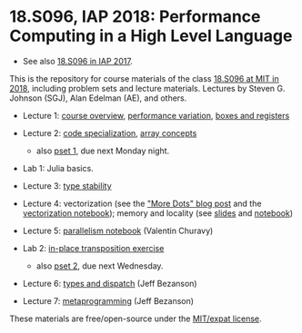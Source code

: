 # 18.S096, IAP 2018: Performance Computing in a High Level Language

* See also [18.S096 in IAP 2017](https://github.com/stevengj/18S096/tree/iap2017).

This is the repository for course materials of the class [18.S096 at MIT in 2018](http://math.mit.edu/academics/iap.php), including problem sets and lecture materials.   Lectures by Steven G. Johnson (SGJ), Alan Edelman (AE), and others.

* Lecture 1: [course overview](lectures/lecture1/Course-overview.pdf), [performance variation](lectures/lecture1/Performance-variation.ipynb), [boxes and registers](lectures/lecture1/Boxes-and-registers.ipynb)

* Lecture 2: [code specialization](lectures/lecture2/Code-specialization.ipynb), [array concepts](lectures/lecture2/Getting%20started,%20working%20with%20matrices.ipynb)
    - also [pset 1](psets/pset1.ipynb), due next Monday night.

* Lab 1: Julia basics.

* Lecture 3: [type stability](lectures/lecture3/Type-stability.ipynb)

* Lecture 4: vectorization (see the ["More Dots" blog post](https://julialang.org/blog/2017/01/moredots) and the [vectorization notebook](lectures/lecture4/Vectorization.ipynb)); memory and locality (see [slides](lectures/lecture4/memory.pdf) and [notebook](lectures/lecture4/memory-matrices.ipynb))

* Lecture 5: [parallelism notebook](lectures/lecture5/Parallelism.ipynb) (Valentin Churavy)

* Lab 2: [in-place transposition exercise](lectures/other/Transposition.ipynb)
    - also [pset 2](psets/pset2.ipynb), due next Wednesday.
    
* Lecture 6: [types and dispatch](lectures/lecture6/Types%20and%20Dispatch.ipynb) (Jeff Bezanson)

* Lecture 7: [metaprogramming](lectures/lecture7/Metaprogramming.ipynb) (Jeff Bezanson)

These materials are free/open-source under the [MIT/expat license](LICENSE.md).
